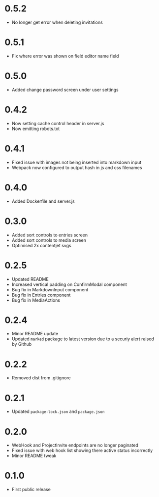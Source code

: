 # 0.5.2
* No longer get error when deleting invitations

# 0.5.1
* Fix where error was shown on field editor name field

# 0.5.0
* Added change password screen under user settings

# 0.4.2
* Now setting cache control header in server.js
* Now emitting robots.txt

# 0.4.1
* Fixed issue with images not being inserted into markdown input
* Webpack now configured to output hash in js and css filenames

# 0.4.0
* Added Dockerfile and server.js

# 0.3.0
* Added sort controls to entries screen
* Added sort controls to media screen
* Optimised 2x contentjet svgs

# 0.2.5
* Updated README
* Increased vertical padding on ConfirmModal component
* Bug fix in MarkdownInput component
* Bug fix in Entries component
* Bug fix in MediaActions

# 0.2.4
* Minor README update
* Updated `marked` package to latest version due to a securiy alert raised by Github

# 0.2.2
* Removed dist from .gitignore

# 0.2.1
* Updated `package-lock.json` and `package.json`

# 0.2.0
* WebHook and ProjectInvite endpoints are no longer paginated
* Fixed issue with web hook list showing there active status incorrectly
* Minor README tweak

# 0.1.0
* First public release
